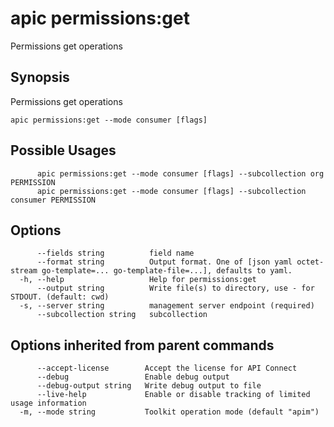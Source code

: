 # apic permissions:get

Permissions get operations

## Synopsis

Permissions get operations

```
apic permissions:get --mode consumer [flags]
```

## Possible Usages

```
      apic permissions:get --mode consumer [flags] --subcollection org PERMISSION
      apic permissions:get --mode consumer [flags] --subcollection consumer PERMISSION
```

## Options

```
      --fields string          field name
      --format string          Output format. One of [json yaml octet-stream go-template=... go-template-file=...], defaults to yaml.
  -h, --help                   Help for permissions:get
      --output string          Write file(s) to directory, use - for STDOUT. (default: cwd)
  -s, --server string          management server endpoint (required)
      --subcollection string   subcollection
```

## Options inherited from parent commands

```
      --accept-license        Accept the license for API Connect
      --debug                 Enable debug output
      --debug-output string   Write debug output to file
      --live-help             Enable or disable tracking of limited usage information
  -m, --mode string           Toolkit operation mode (default "apim")
```
